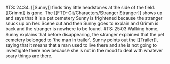 #TS: 24:34. [[Sunny]] finds tiny little headstones at the side of the field. [[Grimm]] is gone. The [[FTD-Git/Characters/Stranger|Stranger]] shows up and says that it is a pet cemetery Sunny is frightened because the stranger snuck up on her. Scene cut and then Sunny goes to explain and Grimm is back and the stranger is nowhere to be found. 
#TS: 25:03 Walking home, Sunny explains that before disappearing, the stranger explained that the pet cemetery belonged to 'the man in trailer'. Sunny points out the [[Trailer]], saying that it means that a man used to live there and she is not going to investigate there now because she is not in the mood to deal with whatever scary things are there. 
